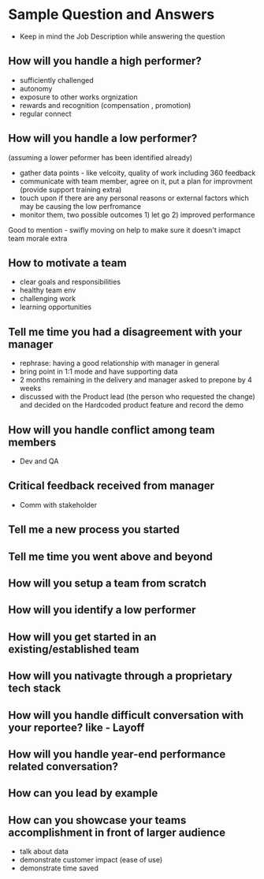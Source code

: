 # Sample Question and Answers
* Keep in mind the Job Description while answering the question
  
## How will you handle a high performer?
* sufficiently challenged
* autonomy 
* exposure to other works orgnization 
* rewards and recognition (compensation , promotion)
* regular connect


## How will you handle a low performer?
(assuming a lower peformer has been identified already)
* gather data points - like velcoity, quality of work including 360 feedback
* communicate with team member, agree on it, put a plan for improvment (provide support training extra)
* touch upon if there are any personal reasons or external factors which may be causing the low perfromance
* monitor them, two possible outcomes 1) let go 2) improved performance

Good to mention - swifly moving on help to make sure it doesn't imapct team morale extra

## How to motivate a team
* clear goals and responsibilities 
* healthy team env 
* challenging work 
* learning opportunities

## Tell me time you had a disagreement with your manager
* rephrase: having a good relationship with manager in general
* bring point in 1:1 mode and have supporting data
* 2 months remaining in the delivery and manager asked to prepone by 4 weeks
* discussed with the Product lead (the person who requested the change) and decided on the Hardcoded product feature and record the demo

## How will you handle conflict among team members
* Dev and QA

## Critical feedback received from manager
* Comm with stakeholder

## Tell me a new process you started
## Tell me time you went above and beyond 
## How will you setup a team from scratch
## How will you identify a low performer
## How will you get started in an existing/established team
## How will you nativagte through a proprietary tech stack
## How will you handle difficult conversation with your reportee? like - Layoff
## How will you handle year-end performance related conversation?
## How can you lead by example
## How can you showcase your teams accomplishment in front of larger audience
* talk about data
* demonstrate customer impact (ease of use)
* demonstrate time saved 
